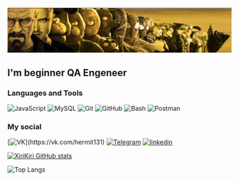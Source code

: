 ![Header](https://github.com/XiriKiri313/XiriKiri313/blob/main/cowbelly.jpg)

## I'm beginner QA Engeneer 

### Languages and Tools
![JavaScript](https://img.shields.io/badge/-JavaScript-101010?style=for-the-badge&logo=JavaScript&logoColor=ffff0d)
![MySQL](https://img.shields.io/badge/-MySQL-101010?style=for-the-badge&logo=MySQL&logoColor=1E90FF)
![Git](https://img.shields.io/badge/-Git-101010?style=for-the-badge&logo=Git&logoColor=F05032)
![GitHub](https://img.shields.io/badge/-GitHub-101010?style=for-the-badge&logo=GitHub&logoColor)
![Bash](https://img.shields.io/badge/-Bash-101010?style=for-the-badge&logo=GNUBash&logoColor=4EAA25)
![Postman](https://img.shields.io/badge/-Postman-101010?style=for-the-badge&logo=Postman&logoColor=FF6C37)

### My social
[![VK](https://img.shields.io/badge/-VK-181717?style=for-the-badge&logo=VK&logoColor=0077FF&target='blank')](https://vk.com/hermit131)
[![Telegram](https://img.shields.io/badge/-Telegram-181717?style=for-the-badge&logo=Telegram&logoColor=#26A5E4)](https://t.me/Hermit131)
[![linkedin](https://img.shields.io/badge/-linkedin-181717?style=for-the-badge&logo=linkedin&logoColor=0A66C2)](https://www.linkedin.com/in/kirill-shturma-552941292/)

[![XiriKiri GitHub stats](https://github-readme-stats.vercel.app/api?username=XiriKiri313&show_icons=true&theme=radical)](https://github.com/anuraghazra/github-readme-stats)

![Top Langs](https://github-readme-stats.vercel.app/api/top-langs/?username=XiriKiri313&layout=donut-vertical&theme=radical)
